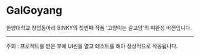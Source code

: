 # GalGoyang
한양대학교 창업동아리 BINKY의 첫번째 작품 '고양이는 갈고양'의 미완성 버전입니다.
<hr/>
주의 : 프로젝트를 받은 후에 UI씬을 열고 테스트를 해야 정상적으로 작동됩니다.
